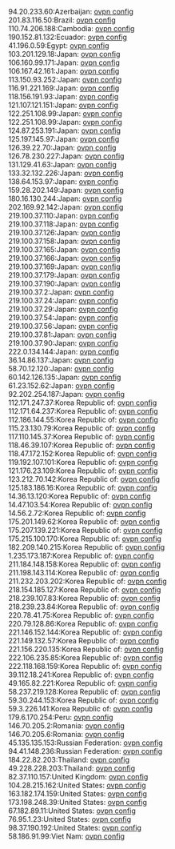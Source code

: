 94.20.233.60:Azerbaijan: [ovpn config](vpn/94_20_233_60.ovpn)  
201.83.116.50:Brazil: [ovpn config](vpn/201_83_116_50.ovpn)  
110.74.206.188:Cambodia: [ovpn config](vpn/110_74_206_188.ovpn)  
190.152.81.132:Ecuador: [ovpn config](vpn/190_152_81_132.ovpn)  
41.196.0.59:Egypt: [ovpn config](vpn/41_196_0_59.ovpn)  
103.201.129.18:Japan: [ovpn config](vpn/103_201_129_18.ovpn)  
106.160.99.171:Japan: [ovpn config](vpn/106_160_99_171.ovpn)  
106.167.42.161:Japan: [ovpn config](vpn/106_167_42_161.ovpn)  
113.150.93.252:Japan: [ovpn config](vpn/113_150_93_252.ovpn)  
116.91.221.169:Japan: [ovpn config](vpn/116_91_221_169.ovpn)  
118.156.191.93:Japan: [ovpn config](vpn/118_156_191_93.ovpn)  
121.107.121.151:Japan: [ovpn config](vpn/121_107_121_151.ovpn)  
122.251.108.99:Japan: [ovpn config](vpn/122_251_108_99.ovpn)  
122.251.108.99:Japan: [ovpn config](vpn/122_251_108_99.ovpn)  
124.87.253.191:Japan: [ovpn config](vpn/124_87_253_191.ovpn)  
125.197.145.97:Japan: [ovpn config](vpn/125_197_145_97.ovpn)  
126.39.22.70:Japan: [ovpn config](vpn/126_39_22_70.ovpn)  
126.78.230.227:Japan: [ovpn config](vpn/126_78_230_227.ovpn)  
131.129.41.63:Japan: [ovpn config](vpn/131_129_41_63.ovpn)  
133.32.132.226:Japan: [ovpn config](vpn/133_32_132_226.ovpn)  
138.64.153.97:Japan: [ovpn config](vpn/138_64_153_97.ovpn)  
159.28.202.149:Japan: [ovpn config](vpn/159_28_202_149.ovpn)  
180.16.130.244:Japan: [ovpn config](vpn/180_16_130_244.ovpn)  
202.169.92.142:Japan: [ovpn config](vpn/202_169_92_142.ovpn)  
219.100.37.110:Japan: [ovpn config](vpn/219_100_37_110.ovpn)  
219.100.37.118:Japan: [ovpn config](vpn/219_100_37_118.ovpn)  
219.100.37.126:Japan: [ovpn config](vpn/219_100_37_126.ovpn)  
219.100.37.158:Japan: [ovpn config](vpn/219_100_37_158.ovpn)  
219.100.37.165:Japan: [ovpn config](vpn/219_100_37_165.ovpn)  
219.100.37.166:Japan: [ovpn config](vpn/219_100_37_166.ovpn)  
219.100.37.169:Japan: [ovpn config](vpn/219_100_37_169.ovpn)  
219.100.37.179:Japan: [ovpn config](vpn/219_100_37_179.ovpn)  
219.100.37.190:Japan: [ovpn config](vpn/219_100_37_190.ovpn)  
219.100.37.2:Japan: [ovpn config](vpn/219_100_37_2.ovpn)  
219.100.37.24:Japan: [ovpn config](vpn/219_100_37_24.ovpn)  
219.100.37.29:Japan: [ovpn config](vpn/219_100_37_29.ovpn)  
219.100.37.54:Japan: [ovpn config](vpn/219_100_37_54.ovpn)  
219.100.37.56:Japan: [ovpn config](vpn/219_100_37_56.ovpn)  
219.100.37.81:Japan: [ovpn config](vpn/219_100_37_81.ovpn)  
219.100.37.90:Japan: [ovpn config](vpn/219_100_37_90.ovpn)  
222.0.134.144:Japan: [ovpn config](vpn/222_0_134_144.ovpn)  
36.14.86.137:Japan: [ovpn config](vpn/36_14_86_137.ovpn)  
58.70.12.120:Japan: [ovpn config](vpn/58_70_12_120.ovpn)  
60.142.126.135:Japan: [ovpn config](vpn/60_142_126_135.ovpn)  
61.23.152.62:Japan: [ovpn config](vpn/61_23_152_62.ovpn)  
92.202.254.187:Japan: [ovpn config](vpn/92_202_254_187.ovpn)  
112.171.247.37:Korea Republic of: [ovpn config](vpn/112_171_247_37.ovpn)  
112.171.64.237:Korea Republic of: [ovpn config](vpn/112_171_64_237.ovpn)  
112.186.144.55:Korea Republic of: [ovpn config](vpn/112_186_144_55.ovpn)  
115.23.130.79:Korea Republic of: [ovpn config](vpn/115_23_130_79.ovpn)  
117.110.145.37:Korea Republic of: [ovpn config](vpn/117_110_145_37.ovpn)  
118.46.39.107:Korea Republic of: [ovpn config](vpn/118_46_39_107.ovpn)  
118.47.172.152:Korea Republic of: [ovpn config](vpn/118_47_172_152.ovpn)  
119.192.107.101:Korea Republic of: [ovpn config](vpn/119_192_107_101.ovpn)  
121.176.23.109:Korea Republic of: [ovpn config](vpn/121_176_23_109.ovpn)  
123.212.70.142:Korea Republic of: [ovpn config](vpn/123_212_70_142.ovpn)  
125.183.186.16:Korea Republic of: [ovpn config](vpn/125_183_186_16.ovpn)  
14.36.13.120:Korea Republic of: [ovpn config](vpn/14_36_13_120.ovpn)  
14.47.103.54:Korea Republic of: [ovpn config](vpn/14_47_103_54.ovpn)  
14.56.2.72:Korea Republic of: [ovpn config](vpn/14_56_2_72.ovpn)  
175.201.149.62:Korea Republic of: [ovpn config](vpn/175_201_149_62.ovpn)  
175.207.139.221:Korea Republic of: [ovpn config](vpn/175_207_139_221.ovpn)  
175.215.100.170:Korea Republic of: [ovpn config](vpn/175_215_100_170.ovpn)  
182.209.140.215:Korea Republic of: [ovpn config](vpn/182_209_140_215.ovpn)  
1.235.173.187:Korea Republic of: [ovpn config](vpn/1_235_173_187.ovpn)  
211.184.148.158:Korea Republic of: [ovpn config](vpn/211_184_148_158.ovpn)  
211.198.143.114:Korea Republic of: [ovpn config](vpn/211_198_143_114.ovpn)  
211.232.203.202:Korea Republic of: [ovpn config](vpn/211_232_203_202.ovpn)  
218.154.185.127:Korea Republic of: [ovpn config](vpn/218_154_185_127.ovpn)  
218.239.107.83:Korea Republic of: [ovpn config](vpn/218_239_107_83.ovpn)  
218.239.23.84:Korea Republic of: [ovpn config](vpn/218_239_23_84.ovpn)  
220.78.41.75:Korea Republic of: [ovpn config](vpn/220_78_41_75.ovpn)  
220.79.128.86:Korea Republic of: [ovpn config](vpn/220_79_128_86.ovpn)  
221.146.152.144:Korea Republic of: [ovpn config](vpn/221_146_152_144.ovpn)  
221.149.132.57:Korea Republic of: [ovpn config](vpn/221_149_132_57.ovpn)  
221.156.220.135:Korea Republic of: [ovpn config](vpn/221_156_220_135.ovpn)  
222.106.235.85:Korea Republic of: [ovpn config](vpn/222_106_235_85.ovpn)  
222.118.168.159:Korea Republic of: [ovpn config](vpn/222_118_168_159.ovpn)  
39.112.18.241:Korea Republic of: [ovpn config](vpn/39_112_18_241.ovpn)  
49.165.82.221:Korea Republic of: [ovpn config](vpn/49_165_82_221.ovpn)  
58.237.219.128:Korea Republic of: [ovpn config](vpn/58_237_219_128.ovpn)  
59.30.244.153:Korea Republic of: [ovpn config](vpn/59_30_244_153.ovpn)  
59.3.226.141:Korea Republic of: [ovpn config](vpn/59_3_226_141.ovpn)  
179.6.170.254:Peru: [ovpn config](vpn/179_6_170_254.ovpn)  
146.70.205.2:Romania: [ovpn config](vpn/146_70_205_2.ovpn)  
146.70.205.6:Romania: [ovpn config](vpn/146_70_205_6.ovpn)  
45.135.135.153:Russian Federation: [ovpn config](vpn/45_135_135_153.ovpn)  
94.41.148.236:Russian Federation: [ovpn config](vpn/94_41_148_236.ovpn)  
184.22.82.203:Thailand: [ovpn config](vpn/184_22_82_203.ovpn)  
49.228.228.203:Thailand: [ovpn config](vpn/49_228_228_203.ovpn)  
82.37.110.157:United Kingdom: [ovpn config](vpn/82_37_110_157.ovpn)  
104.28.215.162:United States: [ovpn config](vpn/104_28_215_162.ovpn)  
163.182.174.159:United States: [ovpn config](vpn/163_182_174_159.ovpn)  
173.198.248.39:United States: [ovpn config](vpn/173_198_248_39.ovpn)  
67.182.89.11:United States: [ovpn config](vpn/67_182_89_11.ovpn)  
76.95.1.23:United States: [ovpn config](vpn/76_95_1_23.ovpn)  
98.37.190.192:United States: [ovpn config](vpn/98_37_190_192.ovpn)  
58.186.91.99:Viet Nam: [ovpn config](vpn/58_186_91_99.ovpn)  
